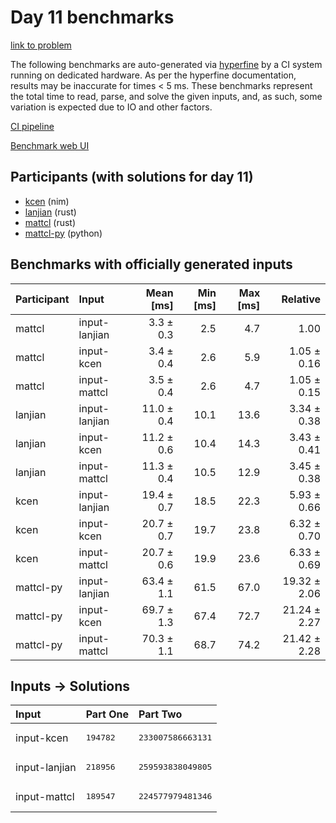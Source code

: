 # Day 11 benchmarks

[link to problem](https://adventofcode.com/2024/day/11)

The following benchmarks are auto-generated via
[hyperfine](https://github.com/sharkdp/hyperfine) by a CI system running on
dedicated hardware. As per the hyperfine documentation, results may be
inaccurate for times < 5 ms. These benchmarks represent the total time to read,
parse, and solve the given inputs, and, as such, some variation is expected due
to IO and other factors.

[CI pipeline](http://ci.papercode.net:8080/teams/main/pipelines/aoc2024)

[Benchmark web UI](https://aoc.ancalagon.black)


## Participants (with solutions for day 11)

- [kcen](https://github.com/kcen/aoc2024) (nim)
- [lanjian](https://github.com/lanjian/aoc-2024) (rust)
- [mattcl](https://github.com/mattcl/aoc2024) (rust)
- [mattcl-py](https://github.com/mattcl/aoc2024-py) (python)


## Benchmarks with officially generated inputs

| Participant | Input | Mean [ms] | Min [ms] | Max [ms] | Relative |
|:---|:---|---:|---:|---:|---:|
| mattcl | input-lanjian | 3.3 ± 0.3 | 2.5 | 4.7 | 1.00 |
| mattcl | input-kcen | 3.4 ± 0.4 | 2.6 | 5.9 | 1.05 ± 0.16 |
| mattcl | input-mattcl | 3.5 ± 0.4 | 2.6 | 4.7 | 1.05 ± 0.15 |
| lanjian | input-lanjian | 11.0 ± 0.4 | 10.1 | 13.6 | 3.34 ± 0.38 |
| lanjian | input-kcen | 11.2 ± 0.6 | 10.4 | 14.3 | 3.43 ± 0.41 |
| lanjian | input-mattcl | 11.3 ± 0.4 | 10.5 | 12.9 | 3.45 ± 0.38 |
| kcen | input-lanjian | 19.4 ± 0.7 | 18.5 | 22.3 | 5.93 ± 0.66 |
| kcen | input-kcen | 20.7 ± 0.7 | 19.7 | 23.8 | 6.32 ± 0.70 |
| kcen | input-mattcl | 20.7 ± 0.6 | 19.9 | 23.6 | 6.33 ± 0.69 |
| mattcl-py | input-lanjian | 63.4 ± 1.1 | 61.5 | 67.0 | 19.32 ± 2.06 |
| mattcl-py | input-kcen | 69.7 ± 1.3 | 67.4 | 72.7 | 21.24 ± 2.27 |
| mattcl-py | input-mattcl | 70.3 ± 1.1 | 68.7 | 74.2 | 21.42 ± 2.28 |


## Inputs -> Solutions

| Input | Part One | Part Two |
|:---|:---|:---|
|input-kcen|<pre>194782</pre>|<pre>233007586663131</pre>|
|input-lanjian|<pre>218956</pre>|<pre>259593838049805</pre>|
|input-mattcl|<pre>189547</pre>|<pre>224577979481346</pre>|